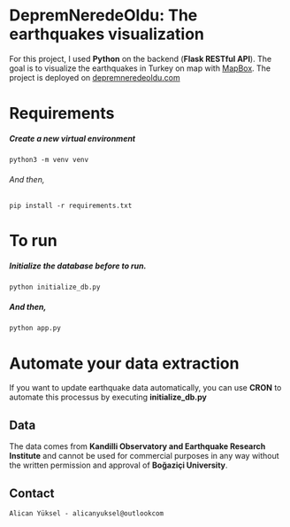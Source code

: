 # DepremNeredeOldu: The earthquakes visualization

For this project, I used **Python** on the backend (**Flask RESTful API**). The goal is to visualize the earthquakes in Turkey on map with [MapBox](https://www.mapbox.com). The project is deployed on [depremneredeoldu.com](https://depremneredeoldu.com)

# Requirements

##### Create a new virtual environment
    python3 -m venv venv

###### And then,

    pip install -r requirements.txt

# To run

##### Initialize the database before to run.

    python initialize_db.py

##### And then,

    python app.py

# Automate your data extraction

If you want to update earthquake data automatically, you can use **CRON** to automate this processus by executing **initialize_db.py**


## Data

The data comes from **Kandilli Observatory and Earthquake Research Institute** and cannot be used for commercial purposes in any way without the written permission and approval of **Boğaziçi University**.


## Contact

    Alican Yüksel - alicanyuksel@outlookcom